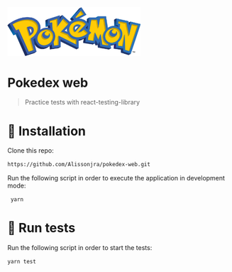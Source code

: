 <img src="/.github/logo.png" width="300" />

# Pokedex web
> Practice tests with react-testing-library


# :construction_worker: Installation

Clone this repo:

```bash
https://github.com/Alissonjra/pokedex-web.git
 ```

Run the following script in order to execute the application in development mode:

```bash
 yarn 
 ```

# :runner: Run tests

Run the following script in order to start the tests:

```bash
yarn test
```